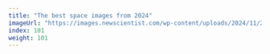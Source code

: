 ```yaml
---
title: "The best space images from 2024"
imageUrl: "https://images.newscientist.com/wp-content/uploads/2024/11/20133012/SEI_213045678.jpg?width=788"
index: 101
weight: 101
---
```

